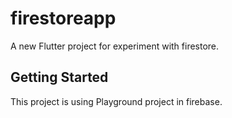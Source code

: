 # firestoreapp

A new Flutter project for experiment with firestore.

## Getting Started

This project is using Playground project in firebase.
